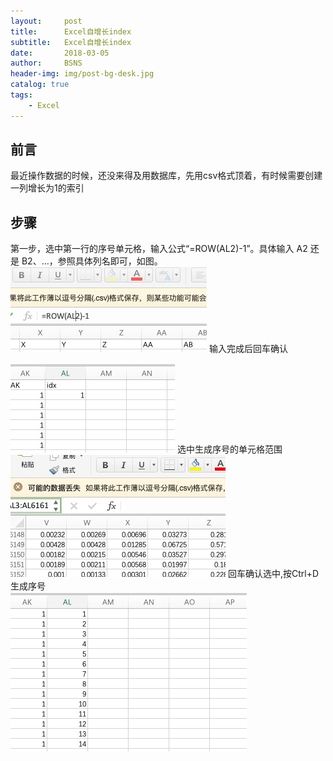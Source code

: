 ```yaml
---
layout:     post
title:      Excel自增长index
subtitle:   Excel自增长index
date:       2018-03-05
author:     BSNS
header-img: img/post-bg-desk.jpg
catalog: true
tags:
    - Excel
---
```


## 前言

最近操作数据的时候，还没来得及用数据库，先用csv格式顶着，有时候需要创建一列增长为1的索引


## 步骤

第一步，选中第一行的序号单元格，输入公式“=ROW(AL2)-1”。具体输入 A2 还是 B2、…，参照具体列名即可，如图。  
![](img/2018/20181127-091057.jpg)
输入完成后回车确认  
![](img/2018/20181127-091338.jpg)
选中生成序号的单元格范围  
![](img/2018/20181127-091535.jpg)
回车确认选中,按Ctrl+D生成序号  
![](img/2018/20181127-091759.jpg)
